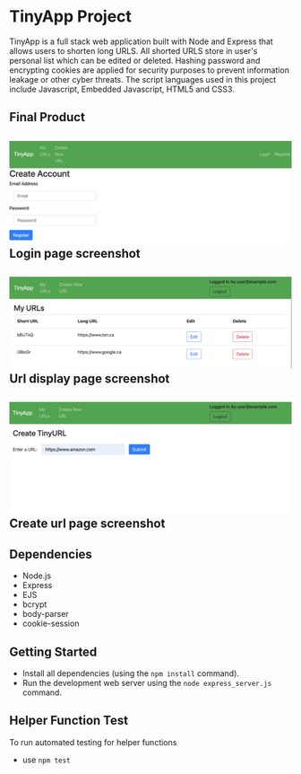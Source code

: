 # TinyApp Project

TinyApp is a full stack web application built with Node and Express that allows users to shorten long URLS. All shorted URLS store in user's personal list which can be edited or deleted. Hashing password and encrypting cookies are applied for security purposes to prevent information leakage or other cyber threats. The script languages used in this project include Javascript, Embedded Javascript, HTML5 and CSS3.

## Final Product 

!["screenshot of login page"](https://github.com/MingfengLi0122/tinyapp/blob/master/docs/login_page.png)
Login page screenshot
---
!["screenshot of url display page"](https://github.com/MingfengLi0122/tinyapp/blob/master/docs/display_urls.png)
Url display page screenshot
---
!["screenshot of create url page"](https://github.com/MingfengLi0122/tinyapp/blob/master/docs/create_url.png)
Create url page screenshot
---
## Dependencies

- Node.js
- Express
- EJS
- bcrypt
- body-parser
- cookie-session

## Getting Started

- Install all dependencies (using the `npm install` command).
- Run the development web server using the `node express_server.js` command.

## Helper Function Test

To run automated testing for helper functions
- use `npm test`
